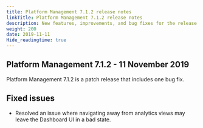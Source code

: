 ```yaml
---
title: Platform Management 7.1.2 release notes
linkTitle: Platform Management 7.1.2 release notes
description: New features, improvements, and bug fixes for the release.
weight: 200
date: 2019-11-11
Hide_readingtime: true
---
```


## Platform Management 7.1.2 - 11 November 2019

Platform Management 7.1.2 is a patch release that includes one bug fix.

## Fixed issues

* Resolved an issue where navigating away from analytics views may leave the Dashboard UI in a bad state.
